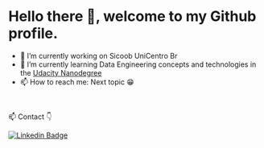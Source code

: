 <!--
**ArthurGuilarde/ArthurGuilarde** is a ✨ _special_ ✨ repository because its `README.md` (this file) appears on your GitHub profile.

Here are some ideas to get you started:

- 🔭 I’m currently working on ...
- 🌱 I’m currently learning ...
- 👯 I’m looking to collaborate on ...
- 🤔 I’m looking for help with ...
- 💬 Ask me about ...
- 📫 How to reach me: ...
- 😄 Pronouns: ...
- ⚡ Fun fact: ...
-->

# Hello there :wave:, welcome to my Github profile.

- 🔭 I’m currently working on Sicoob UniCentro Br
- 🌱 I’m currently learning Data Engineering concepts and technologies in the [Udacity Nanodegree](https://github.com/ArthurGuilarde/Nanodegree-Data-Engineering)
- 📫 How to reach me: Next topic 😁


<br />

📫  Contact 👇

<!-- [![Gmail Badge](https://img.shields.io/badge/Gmail-D14836?style=for-the-badge&logo=gmail&logoColor=white)](arthur.nemi.g@gmail.com) -->
[![Linkedin Badge](https://img.shields.io/badge/LinkedIn-0077B5?style=for-the-badge&logo=linkedin&logoColor=white)](https://www.linkedin.com/in/arthurguilarde/)
<!-- [![Instagram Badge](https://img.shields.io/badge/Instagram-E4405F?style=for-the-badge&logo=instagram&logoColor=white)]() -->
